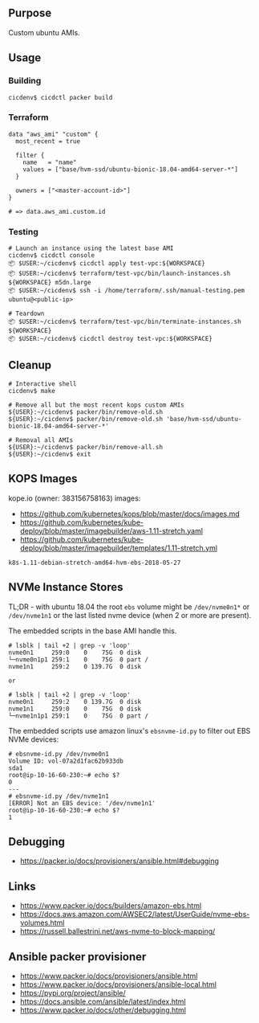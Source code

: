 ## Purpose
Custom ubuntu AMIs.

## Usage
### Building
```
cicdenv$ cicdctl packer build
```

### Terraform
```hcl
data "aws_ami" "custom" {
  most_recent = true

  filter {
    name   = "name"
    values = ["base/hvm-ssd/ubuntu-bionic-18.04-amd64-server-*"]
  }

  owners = ["<master-account-id>"]
}

# => data.aws_ami.custom.id
```

### Testing
```
# Launch an instance using the latest base AMI
cicdenv$ cicdctl console
📦 $USER:~/cicdenv$ cicdctl apply test-vpc:${WORKSPACE}
📦 $USER:~/cicdenv$ terraform/test-vpc/bin/launch-instances.sh ${WORKSPACE} m5dn.large
📦 $USER:~/cicdenv$ ssh -i /home/terraform/.ssh/manual-testing.pem ubuntu@<public-ip>

# Teardown
📦 $USER:~/cicdenv$ terraform/test-vpc/bin/terminate-instances.sh ${WORKSPACE}
📦 $USER:~/cicdenv$ cicdctl destroy test-vpc:${WORKSPACE}
```

## Cleanup
```
# Interactive shell
cicdenv$ make

# Remove all but the most recent kops custom AMIs
${USER}:~/cicdenv$ packer/bin/remove-old.sh
${USER}:~/cicdenv$ packer/bin/remove-old.sh 'base/hvm-ssd/ubuntu-bionic-18.04-amd64-server-*'

# Removal all AMIs
${USER}:~/cicdenv$ packer/bin/remove-all.sh
${USER}:~/cicdenv$ exit
```

## KOPS Images
kope.io (owner: 383156758163) images:
* https://github.com/kubernetes/kops/blob/master/docs/images.md
* https://github.com/kubernetes/kube-deploy/blob/master/imagebuilder/aws-1.11-stretch.yaml
* https://github.com/kubernetes/kube-deploy/blob/master/imagebuilder/templates/1.11-stretch.yml

```
k8s-1.11-debian-stretch-amd64-hvm-ebs-2018-05-27
```

## NVMe Instance Stores
TL;DR - with ubuntu 18.04 the root `ebs` volume might be 
`/dev/nvme0n1*` or `/dev/nvme1n1` or the last listed nvme device 
(when 2 or more are present).

The embedded scripts in the base AMI handle this.

```
# lsblk | tail +2 | grep -v 'loop'
nvme0n1     259:0    0    75G  0 disk 
└─nvme0n1p1 259:1    0    75G  0 part /
nvme1n1     259:2    0 139.7G  0 disk

or 

# lsblk | tail +2 | grep -v 'loop'
nvme0n1     259:2    0 139.7G  0 disk
nvme1n1     259:0    0    75G  0 disk 
└─nvme1n1p1 259:1    0    75G  0 part /
```

The embedded scripts use amazon linux's `ebsnvme-id.py` to filter out EBS NVMe devices:
```
# ebsnvme-id.py /dev/nvme0n1
Volume ID: vol-07a2d1fac62b933db
sda1                            
root@ip-10-16-60-230:~# echo $?
0
---
# ebsnvme-id.py /dev/nvme1n1
[ERROR] Not an EBS device: '/dev/nvme1n1'
root@ip-10-16-60-230:~# echo $?
1
```

## Debugging
* https://packer.io/docs/provisioners/ansible.html#debugging

## Links
* https://www.packer.io/docs/builders/amazon-ebs.html
* https://docs.aws.amazon.com/AWSEC2/latest/UserGuide/nvme-ebs-volumes.html
* https://russell.ballestrini.net/aws-nvme-to-block-mapping/

## Ansible packer provisioner
* https://www.packer.io/docs/provisioners/ansible.html
* https://www.packer.io/docs/provisioners/ansible-local.html
* https://pypi.org/project/ansible/
* https://docs.ansible.com/ansible/latest/index.html
* https://www.packer.io/docs/other/debugging.html
